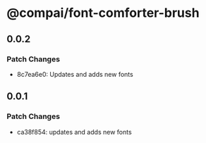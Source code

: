 # @compai/font-comforter-brush

## 0.0.2

### Patch Changes

- 8c7ea6e0: Updates and adds new fonts

## 0.0.1

### Patch Changes

- ca38f854: updates and adds new fonts

